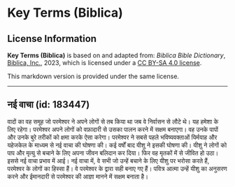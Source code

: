 # Key Terms (Biblica)

## License Information

**Key Terms (Biblica)** is based on and adapted from: _Biblica Bible Dictionary_, [Biblica, Inc.](https://www.biblica.com/), 2023, which is licensed under a [CC BY-SA 4.0 license](https://creativecommons.org/licenses/by-sa/4.0/legalcode.en).

This markdown version is provided under the same license.



--------------------------------

## नई वाचा (id: 183447)

वादों का वह समूह जो परमेश्वर ने अपने लोगों से तब किया था जब वे निर्वासन से लौटे थे। यह हमेशा के लिए रहेगा। परमेश्‍वर अपने लोगों को वफ़ादारी से उसका पालन करने में सक्षम बनाएगा। वह उनके पापों और उनके बुरे तरीकों को क्षमा करके ऐसा करेगा। परमेश्वर ने सबसे पहले भविष्यवक्ताओं यिर्मयाह और यहेजकेल के माध्यम से नई वाचा की घोषणा की। कई वर्षों बाद यीशु ने इसकी घोषणा की। यीशु ने लोगों को पाप और मृत्यु से बचाने के लिए अपना जीवन बलिदान कर दिया। फिर वह मृतकों में से जीवित हो उठा। इससे नई वाचा प्रभाव में आई। नई वाचा में, वे सभी जो उन्हें बचाने के लिए यीशु पर भरोसा करते हैं, परमेश्वर के लोगों का हिस्सा हैं। वे परमेश्वर के द्वारा सही बनाए गए हैं। पवित्र आत्मा उन्हें यीशु का अनुसरण करने और ईमानदारी से परमेश्वर की आज्ञा मानने में सक्षम बनाता है।


